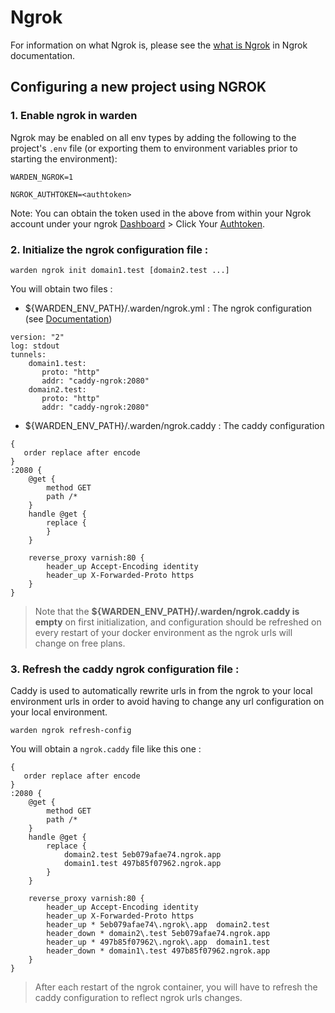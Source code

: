 # Ngrok

For information on what Ngrok is, please see the [what is Ngrok](https://ngrok.com/docs/what-is-ngrok/) in Ngrok documentation.


## Configuring a new project using NGROK

### 1. Enable ngrok in warden
Ngrok may be enabled on all env types by adding the following to the project's `.env` file (or exporting them to environment variables prior to starting the environment):

```
WARDEN_NGROK=1

NGROK_AUTHTOKEN=<authtoken>
```

Note: You can obtain the token used in the above from within your Ngrok account under your ngrok [Dashboard](https://dashboard.ngrok.com/) > Click Your [Authtoken](https://dashboard.ngrok.com/get-started/your-authtoken).

### 2. Initialize the ngrok configuration file : 

```shell
warden ngrok init domain1.test [domain2.test ...]
```

You will obtain two files : 
 - ${WARDEN_ENV_PATH}/.warden/ngrok.yml  : The ngrok configuration (see [Documentation](https://ngrok.com/docs/agent/config/))
```
version: "2"
log: stdout
tunnels:
    domain1.test:
       proto: "http"
       addr: "caddy-ngrok:2080"
    domain2.test:
       proto: "http"
       addr: "caddy-ngrok:2080"

```
 - ${WARDEN_ENV_PATH}/.warden/ngrok.caddy : The caddy configuration
```
{
   order replace after encode
}
:2080 {
    @get {
        method GET
        path /*
    }
    handle @get {
        replace {
        }
    }

    reverse_proxy varnish:80 {
        header_up Accept-Encoding identity
        header_up X-Forwarded-Proto https
    }
}
```
> Note that the **${WARDEN_ENV_PATH}/.warden/ngrok.caddy is empty** on first initialization,
> and configuration should be refreshed on every restart of your docker environment as the ngrok urls will change on free plans.


### 3. Refresh the caddy ngrok configuration file :

Caddy is used to automatically rewrite urls in from the ngrok to your local environment urls in order to avoid having to change any url configuration on your local environment.

```shell
warden ngrok refresh-config
```

You will obtain a `ngrok.caddy` file like this one : 
```
{
   order replace after encode
}
:2080 {
    @get {
        method GET
        path /*
    }
    handle @get {
        replace {
            domain2.test 5eb079afae74.ngrok.app
            domain1.test 497b85f07962.ngrok.app
        }
    }

    reverse_proxy varnish:80 {
        header_up Accept-Encoding identity
        header_up X-Forwarded-Proto https
        header_up * 5eb079afae74\.ngrok\.app  domain2.test
        header_down * domain2\.test 5eb079afae74.ngrok.app
        header_up * 497b85f07962\.ngrok\.app  domain1.test
        header_down * domain1\.test 497b85f07962.ngrok.app
    }
}
```

> After each restart of the ngrok container, you will have to refresh the caddy configuration to reflect ngrok urls changes.